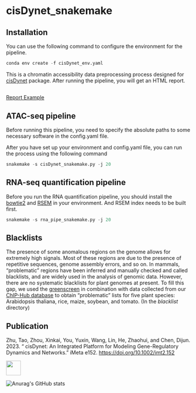# cisDynet_snakemake
## Installation
You can use the following command to configure the environment for the pipeline.
```python
conda env create -f cisDynet_env.yaml
```
This is a chromatin accessibility data preprocessing process designed for [cisDynet](https://github.com/tzhu-bio/cisDynet) package. After running the pipeline, you will get an HTML report.
## 
[Report Example](https://htmlpreview.github.io/?https://github.com/tzhu-bio/CAT_snakemake/blob/main/multiqc_report.html)

## ATAC-seq pipeline
Before running this pipeline, you need to specify the absolute paths to some necessary software in the config.yaml file.

After you have set up your environment and config.yaml file, you can run the process using the following command
```python
snakemake -s cisDynet_snakemake.py -j 20
```
## RNA-seq quantification pipeline

Before you run the RNA quantification pipeline, you should install the [bowtie2](https://github.com/BenLangmead/bowtie2) and [RSEM](https://github.com/deweylab/RSEM) in your environment.
And RSEM index needs to be built first.
```python
snakemake -s rna_pipe_snakemake.py -j 20
```
## Blacklists

The presence of some anomalous regions on the genome allows for extremely high signals. Most of these regions are due to the presence of repetitive sequences, genome assembly errors, and so on. In mammals, “problematic” regions have been inferred and manually checked and called blacklists, and are widely used in the analysis of genomic data. However, there are no systematic blacklists for plant genomes at present. To fill this gap, we used the [greenscreen](https://academic.oup.com/plcell/article/34/12/4795/6705244) in combination with data collected from our [ChIP-Hub database](https://www.nature.com/articles/s41467-022-30770-1) to obtain “problematic” lists for five plant species: Arabidopsis thaliana, rice, maize, soybean, and tomato. (In the *blacklist* directory)

## Publication
Zhu, Tao, Zhou, Xinkai, You, Yuxin, Wang, Lin, He, Zhaohui, and Chen, Dijun. 2023. “ cisDynet: An Integrated Platform for Modeling Gene-Regulatory Dynamics and Networks.” iMeta e152. https://doi.org/10.1002/imt2.152

<a href="mailto:tzhubio@gmail.com">
  <img src="https://github.com/blackcater/blackcater/raw/main/images/social-gmail.svg" height="40" />
</a>

![Anurag's GitHub stats](https://github-readme-stats.vercel.app/api?username=tzhu-bio&show_icons=true&theme=radical)
